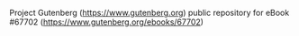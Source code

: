 Project Gutenberg (https://www.gutenberg.org) public repository for
eBook #67702 (https://www.gutenberg.org/ebooks/67702)
